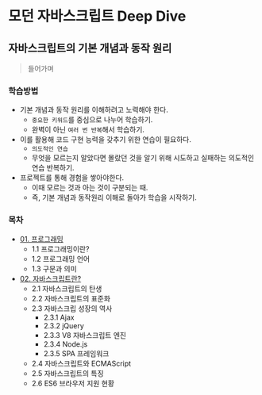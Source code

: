 # 모던 자바스크립트 Deep Dive

## 자바스크립트의 기본 개념과 동작 원리 

> 들어가며

### 학습방법
- 기본 개념과 동작 원리를 이해하려고 노력해야 한다.
    - `중요한 키워드`를 중심으로 나누어 학습하기.
    - 완벽이 아닌 `여러 번 반복`해서 학습하기.
- 이를 활용해 코드 구현 능력을 갖추기 위한 연습이 필요하다.
    - `의도적인 연습` 
    - 무엇을 모르는지 알았다면 몰랐던 것을 알기 위해 시도하고 실패하는 의도적인 연습 반복하기.
- 프로젝트를 통해 경험을 쌓아야한다.
    - 이때 모르는 것과 아는 것이 구분되는 때.
    - 즉, 기본 개념과 동작원리 이해로 돌아가 학습을 시작하기.

### 목차

- [01\. 프로그래밍](01_00_프로그래밍.md)
    - 1.1 프로그래밍이란?
    - 1.2 프로그래밍 언어
    - 1.3 구문과 의미
- [02\. 자바스크립트란?](02_00_자바스크립트란.md)
    - 2.1 자바스크립트의 탄생
    - 2.2 자바스크립트의 표준화
    - 2.3 자바스크립 성장의 역사
        - 2.3.1 Ajax
        - 2.3.2 jQuery
        - 2.3.3 V8 자바스크립트 엔진
        - 2.3.4 Node.js
        - 2.3.5 SPA 프레임워크
    - 2.4 자바스크립트와 ECMAScript
    - 2.5 자바스크립트의 특징
    - 2.6 ES6 브라우저 지원 현황

